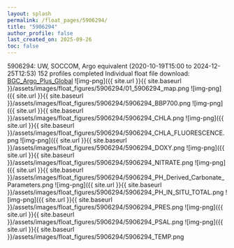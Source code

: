 ```yaml
---
layout: splash
permalink: /float_pages/5906294/
title: "5906294"
author_profile: false
last_created_on: 2025-09-26
toc: false
---
```

 
5906294: UW, SOCCOM, Argo equivalent (2020-10-19T15:00 to 2024-12-25T12:53)
152 profiles completed
Individual float file download: [BGC_Argo_Plus_Global](https://ftp.soest.hawaii.edu/bgc_argo_plus/Individual_Floats/outliers_removed/5906294_Sprof_processed.nc)
![img-png]({{ site.url }}{{ site.baseurl }}/assets/images/float_figures/5906294/01_5906294_map.png
![img-png]({{ site.url }}{{ site.baseurl }}/assets/images/float_figures/5906294/5906294_BBP700.png
![img-png]({{ site.url }}{{ site.baseurl }}/assets/images/float_figures/5906294/5906294_CHLA.png
![img-png]({{ site.url }}{{ site.baseurl }}/assets/images/float_figures/5906294/5906294_CHLA_FLUORESCENCE.png
![img-png]({{ site.url }}{{ site.baseurl }}/assets/images/float_figures/5906294/5906294_DOXY.png
![img-png]({{ site.url }}{{ site.baseurl }}/assets/images/float_figures/5906294/5906294_NITRATE.png
![img-png]({{ site.url }}{{ site.baseurl }}/assets/images/float_figures/5906294/5906294_PH_Derived_Carbonate_Parameters.png
![img-png]({{ site.url }}{{ site.baseurl }}/assets/images/float_figures/5906294/5906294_PH_IN_SITU_TOTAL.png
![img-png]({{ site.url }}{{ site.baseurl }}/assets/images/float_figures/5906294/5906294_PRES.png
![img-png]({{ site.url }}{{ site.baseurl }}/assets/images/float_figures/5906294/5906294_PSAL.png
![img-png]({{ site.url }}{{ site.baseurl }}/assets/images/float_figures/5906294/5906294_TEMP.png
